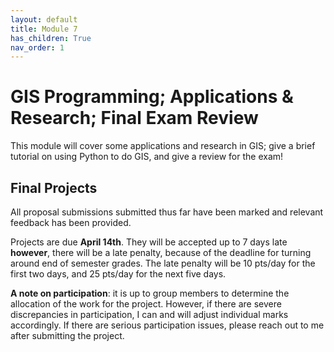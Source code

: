 ```yaml
---
layout: default
title: Module 7
has_children: True
nav_order: 1
---
```


#  GIS Programming; Applications & Research; Final Exam Review   

This module will cover some applications and research in GIS; give a brief tutorial on using Python to do GIS, and give a review for the exam!

## Final Projects

All proposal submissions submitted thus far have been marked and relevant feedback has been provided.

Projects are due **April 14th**.  They will be accepted up to 7 days late **however**, there will be a late penalty, because of the deadline for turning around end of semester grades. The late penalty will be 10 pts/day for the first two days, and 25 pts/day for the next five days.

**A note on participation**:  it is up to group members to determine the allocation of the work for the project.  However, if there are severe discrepancies in participation, I can and will adjust individual marks accordingly.  If there are serious participation issues, please reach out to me after submitting the project.

